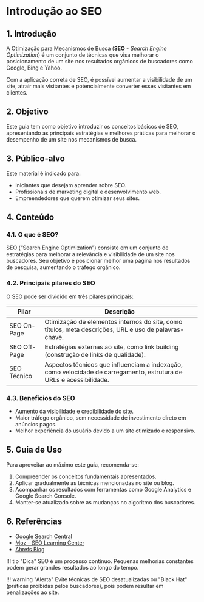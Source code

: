 # Introdução ao SEO

## 1. Introdução
A Otimização para Mecanismos de Busca (**SEO** - *Search Engine Optimization*) é um conjunto de técnicas que visa melhorar o posicionamento de um site nos resultados orgânicos de buscadores como Google, Bing e Yahoo. 

Com a aplicação correta de SEO, é possível aumentar a visibilidade de um site, atrair mais visitantes e potencialmente converter esses visitantes em clientes.

## 2. Objetivo
Este guia tem como objetivo introduzir os conceitos básicos de SEO, apresentando as principais estratégias e melhores práticas para melhorar o desempenho de um site nos mecanismos de busca.

## 3. Público-alvo

Este material é indicado para:

- Iniciantes que desejam aprender sobre SEO.
- Profissionais de marketing digital e desenvolvimento web.
- Empreendedores que querem otimizar seus sites.

## 4. Conteúdo

### 4.1. O que é SEO?

SEO (“Search Engine Optimization”) consiste em um conjunto de estratégias para melhorar a relevância e visibilidade de um site nos buscadores. Seu objetivo é posicionar melhor uma página nos resultados de pesquisa, aumentando o tráfego orgânico.

### 4.2. Principais pilares do SEO

O SEO pode ser dividido em três pilares principais:

| Pilar | Descrição |
|-------|------------|
| SEO On-Page | Otimização de elementos internos do site, como títulos, meta descrições, URL e uso de palavras-chave. |
| SEO Off-Page | Estratégias externas ao site, como link building (construção de links de qualidade). |
| SEO Técnico | Aspectos técnicos que influenciam a indexação, como velocidade de carregamento, estrutura de URLs e acessibilidade. |

### 4.3. Benefícios do SEO

- Aumento da visibilidade e credibilidade do site.
- Maior tráfego orgânico, sem necessidade de investimento direto em anúncios pagos.
- Melhor experiência do usuário devido a um site otimizado e responsivo.

## 5. Guia de Uso

Para aproveitar ao máximo este guia, recomenda-se:

1. Compreender os conceitos fundamentais apresentados.
2. Aplicar gradualmente as técnicas mencionadas no site ou blog.
3. Acompanhar os resultados com ferramentas como Google Analytics e Google Search Console.
4. Manter-se atualizado sobre as mudanças no algoritmo dos buscadores.

## 6. Referências
- [Google Search Central](https://developers.google.com/search/)
- [Moz - SEO Learning Center](https://moz.com/learn/seo)
- [Ahrefs Blog](https://ahrefs.com/blog/)

!!! tip "Dica"
    SEO é um processo contínuo. Pequenas melhorias constantes podem gerar grandes resultados ao longo do tempo.

!!! warning "Alerta"
    Evite técnicas de SEO desatualizadas ou "Black Hat" (práticas proibidas pelos buscadores), pois podem resultar em penalizações ao site.
